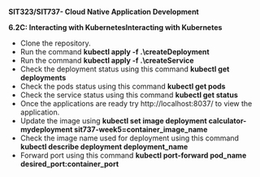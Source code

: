 <b>SIT323/SIT737- Cloud Native Application Development</b>

<b>6.2C: Interacting with KubernetesInteracting with Kubernetes</b>

<ul>
      <li>Clone the repository.</li>
      <li>Run the command <b>kubectl apply -f .\createDeployment</b></li>
      <li>Run the command <b>kubectl apply -f .\createService</b></li>
      <li>Check the deployment status using this command <b>kubectl get deployments</b></li>
      <li>Check the pods status using this command <b>kubectl get pods</b></li>
      <li>Check the service status using this command <b>kubectl get status</b></li>
      <li>Once the applications are ready try http://localhost:8037/ to view the application.</li>
      <li>Update the image using <b>kubectl set image deployment calculator-mydeployment sit737-week5=container_image_name</b></li>
      <li>Check the image name used for deployment using this command <b>kubectl describe deployment deployment_name</b></li>
      <li>Forward port using this command <b>kubectl port-forward pod_name desired_port:container_port</b></li>
</ul>
